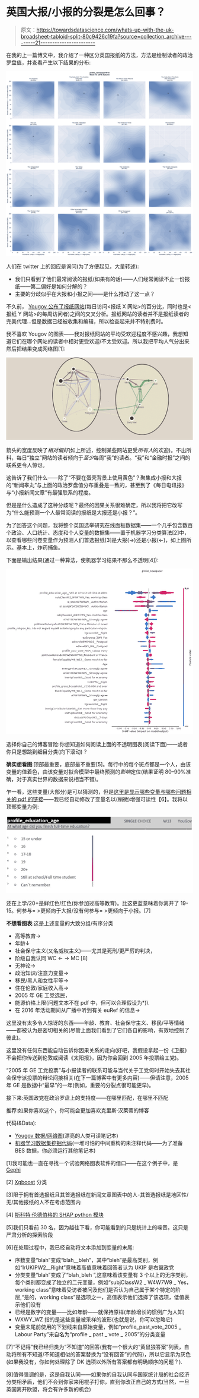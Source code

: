 # 英国大报/小报的分裂是怎么回事？

> 原文：<https://towardsdatascience.com/whats-up-with-the-uk-broadsheet-tabloid-split-80c9426c19fa?source=collection_archive---------21----------------------->

在我的上一篇博文中，我介绍了一种区分英国报纸的方法，方法是绘制读者的政治罗盘值，并查看产生以下结果的分布:

![](img/1b496d2d4fb20b70f5fea7fc6c5c649a.png)

人们在 twitter 上的回应是询问(为了方便起见，大量转述):

*   我们只看到了他们最常阅读的报纸(如果有的话)——人们经常阅读不止一份报纸——第二偏好是如何分解的？
*   主要的分歧似乎在大报和小报之间——是什么推动了这一点？

不久前， [Yougov 公布了报纸网站](https://yougov.co.uk/topics/politics/articles-reports/2018/01/03/which-newspaper-websites-get-most-crossover-reader)(每日访问<报纸 X 网站>的百分比，同时也是<报纸 Y 网站>的每周访问者)之间的交叉分析。报纸网站的读者并不是报纸读者的完美代理…但是数据已经被收集和编辑，所以检查起来并不特别费时。

我不喜欢 Yougov 的图表——我对报纸网站的平均受欢迎程度不感兴趣，我想知道它们在哪个网站的读者中相对更受欢迎/不太受欢迎。所以我把平均人气分出来然后把结果变成网络图[1]:

![](img/52a85f32aa6bd9952f31222a7b5dba58.png)

箭头的宽度反映了*相对偏好*(如上所述，控制某些网站更受*所有人*的欢迎)。不出所料，每日“独立”网站的读者倾向于*至少*每周“我”的读者。“我”和“金融时报”之间的联系更令人惊讶。

这告诉了我们什么——除了“不要在蛋壳背景上使用黄色”？聚集成小报和大报的“新闻睾丸”与上面的政治罗盘值分布重叠是一致的，甚至到了《每日电讯报》与“小报新闻文章”有最强联系的程度。

但是是什么造成了这种分歧呢？最终的因果关系很难确定，所以我将把它改写为“什么能预测一个人最常阅读的报纸是大报还是小报？”。

为了回答这个问题，我将整个英国选举研究在线面板数据集——一个几乎包含数百个政治、人口统计、态度和个人变量的数据集——置于机器学习分类算法[2]中，以查看哪些问卷变量作为预测人们首选报纸[3]是大报(→)还是小报(←)，如上图所示。基本上，炸药捕鱼。

下面是输出结果(通过一种算法，使机器学习结果不那么不透明[4]):

![](img/496ada925879362d78908729f0cd5f4b.png)

选择你自己的博客冒险:你想知道如何阅读上面的不透明图表(阅读下面)——或者你只是想跳到细目分类(向下滚动)？

**确实想看图**:顶部最重要，底部最不重要[5]。每行中的每个斑点都是一个人，由该变量的值着色，由该变量对拟合模型中最终预测的*影响*定位(结果证明 80–90%准确，对于真实世界的数据来说相当不错)。

乍一看，这些变量(大部分)是可以猜测的，但是[这里是显示哪些变量与哪些问题相关的 pdf 的链接](https://www.britishelectionstudy.com/wp-content/uploads/2018/09/Bes_wave14Documentation_V1.pdf)——我已经自动修改了变量名以(稍微)增强可读性【6】。我将以顶部变量为例:

![](img/5e50348fae05eb00cb918212058baea3.png)

还在上学/20+是鲜红色/红色(你参加过高等教育)。比这更蓝意味着你离开了 19-15。何参与= >更倾向于大报/没有何参与= >更倾向于小报。[7]

**不想看图表**:这是上述变量的大致分组/有序分类

*   高等教育→
*   年龄↓
*   社会保守主义(又名威权主义)——尤其是死刑/更严厉的判决，
*   阶级自我认同 WC ← → MC [8]
*   无神论→
*   政治知识/注意力变量→
*   移民/黑人和女性平等→
*   住在伦敦/家庭收入高→
*   2005 年 GE 工党选民，
*   能源价格上限(问题文本不在 pdf 中，但可以合理假设为*)\
*   在 2016 年活动期间从广播中听到有关 euRef 的信息→

这里没有太多令人惊讶的东西——年龄、教育、社会保守主义、移民/平等情绪——都被认为是密切相关的(尽管上面我们看到了它们各自的影响，有效地控制了彼此)。

这里没有任何东西能自动告诉你因果关系的走向(好吧，我假设拿起一份《卫报》不会把你传送到伦敦或阅读《太阳报》，因为你会回到 2005 年投票给工党)。

“2005 年 GE 工党投票”与小报读者的联系可能与当代关于工党何时开始失去其社会保守派投票的辩论间接相关(在下一篇博客中有更多内容)——但请注意，2005 年 GE 是数据中“最早”的一年(例如，重要的分裂点很可能更早)。

接下来:英国政党在政治罗盘上的支持度——在哪里匹配，在哪里不匹配

推荐:如果你喜欢这个，你可能会更加喜欢克里斯·汉莱蒂的博客

代码(&Data):

*   [Yougov 数据/网络图](https://github.com/MariosRichards/BES_analysis_code/blob/master/Yougov%20Cross-news%20website%20readership.ipynb)(漂亮的人类可读笔记本)
*   [机器学习数据集挖掘代码](https://github.com/MariosRichards/BES_analysis_code/blob/master/Untitled10.ipynb)(一堆可怕的中间重构的未注释代码——为了准备 BES 数据，你必须运行其他笔记本)

[1]我可能也一直在寻找一个试验网络图表软件的借口——在这个例子中，是 [Gephi](https://gephi.org/)

[2] [Xgboost](https://xgboost.readthedocs.io/en/latest/) 分类

[3]限于拥有首选报纸且其首选报纸在新闻文章图表中的人-其首选报纸是地区性/无/其他报纸的人不在考虑范围内

[4] [斯科特·伦德伯格的 SHAP python 模块](https://github.com/slundberg/shap)

[5]我们只看前 30 名，因为越往下看，你可能看到的只是统计上的噪音。这只是严肃分析的探索阶段

[6]在处理过程中，我已经自动将文本添加到变量的末尾:

*   序数变量“blah”变成“blah__bleh”，其中“bleh”是最高类别，例如“lrUKIPW2__Right”意味着高值意味着回答者认为 UKIP 是右翼政党
*   分类变量“blah”变成了“blah_bleh ”,这意味着该变量有 3 个以上的无序类别，每个类别都变成了独立的二元变量，例如“subjClassW2 _ W4W7W9 _ Yes，working class”意味着受访者被问及他们是否认为自己属于某个特定的阶层,“是的，working class”是选项之一，高值表示他们选择了该选项，低值表示他们没有
*   已经是数字的变量——比如年龄——就保持原样(年龄增长的惯例广为人知)
*   WXWY_WZ 指的是这些变量被采样的波形(也就是说，你可以忽略它)
*   变量末尾前使用的下划线来自原始变量，例如“profile_past_vote_2005 _ Labour Party”来自名为“profile _ past _ vote _ 2005”的分类变量

[7]“不记得”我已经归类为“不知道”的回答(我有一个很大的“黄鼠狼答案”列表，自动将所有不知道/不知道相似的答案替换为“没有回答”的代码)，所以它显示为灰色(如果我没有，你如何处理除了 DK 选项以外所有答案都有明确顺序的问题？).

[8]值得强调的是，这是自我认同——如果你的自我认同与国家统计局的社会经济分类相矛盾，他们不会到你家来用棍子打你，直到你改正自己的方式(当然，一旦英国离开欧盟，将会有许多新的机会)
